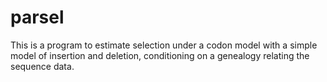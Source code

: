 # parsel
This is a program to estimate selection under a codon model with a simple model of insertion and deletion, conditioning on a genealogy relating the sequence data.
